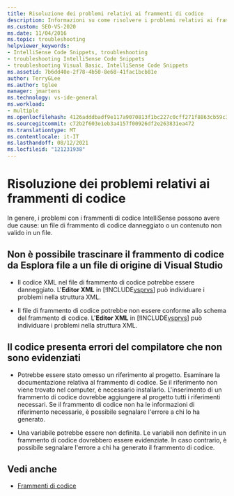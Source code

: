 ```yaml
---
title: Risoluzione dei problemi relativi ai frammenti di codice
description: Informazioni su come risolvere i problemi relativi ai frammenti di codice IntelliSense causati in genere da contenuto non valido nel file di frammento o da un file di frammento danneggiato.
ms.custom: SEO-VS-2020
ms.date: 11/04/2016
ms.topic: troubleshooting
helpviewer_keywords:
- IntelliSense Code Snippets, troubleshooting
- troubleshooting IntelliSense Code Snippets
- troubleshooting Visual Basic, IntelliSense Code Snippets
ms.assetid: 7b6dd40e-2f78-4b50-8e68-41fac1bcb81e
author: TerryGLee
ms.author: tglee
manager: jmartens
ms.technology: vs-ide-general
ms.workload:
- multiple
ms.openlocfilehash: 4126adddbadf9e117a9070813f1bc227c0cff271f8863cb59c3b60777a775b93
ms.sourcegitcommit: c72b2f603e1eb3a4157f00926df2e263831ea472
ms.translationtype: MT
ms.contentlocale: it-IT
ms.lasthandoff: 08/12/2021
ms.locfileid: "121231938"
---
```

# <a name="troubleshoot-snippets"></a>Risoluzione dei problemi relativi ai frammenti di codice

In genere, i problemi con i frammenti di codice IntelliSense possono avere due cause: un file di frammento di codice danneggiato o un contenuto non valido in un file.

## <a name="the-snippet-cannot-be-dragged-from-file-explorer-to-a-visual-studio-source-file"></a>Non è possibile trascinare il frammento di codice da Esplora file a un file di origine di Visual Studio

- Il codice XML nel file di frammento di codice potrebbe essere danneggiato. L'**Editor XML** in [!INCLUDE[vsprvs](../code-quality/includes/vsprvs_md.md)] può individuare i problemi nella struttura XML.

- Il file di frammento di codice potrebbe non essere conforme allo schema del frammento di codice. L'**Editor XML** in [!INCLUDE[vsprvs](../code-quality/includes/vsprvs_md.md)] può individuare i problemi nella struttura XML.

## <a name="the-code-has-compiler-errors-that-are-not-highlighted"></a>Il codice presenta errori del compilatore che non sono evidenziati

- Potrebbe essere stato omesso un riferimento al progetto. Esaminare la documentazione relativa al frammento di codice. Se il riferimento non viene trovato nel computer, è necessario installarlo. L'inserimento di un frammento di codice dovrebbe aggiungere al progetto tutti i riferimenti necessari. Se il frammento di codice non ha le informazioni di riferimento necessarie, è possibile segnalare l'errore a chi lo ha generato.

- Una variabile potrebbe essere non definita. Le variabili non definite in un frammento di codice dovrebbero essere evidenziate. In caso contrario, è possibile segnalare l'errore a chi ha generato il frammento di codice.

## <a name="see-also"></a>Vedi anche

- [Frammenti di codice](../ide/code-snippets.md)
